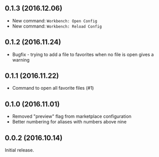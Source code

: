 ## 0.1.3 (2016.12.06)

* New command: `Workbench: Open Config`
* New command: `Workbench: Reload Config`

## 0.1.2 (2016.11.24)

* Bugfix - trying to add a file to favorites when no file is open gives a warning

## 0.1.1 (2016.11.22)

* Command to open all favorite files (#1)

## 0.1.0 (2016.11.01)

* Removed "preview" flag from marketplace configuration
* Better numbering for aliases with numbers above nine

## 0.0.2 (2016.10.14)

Initial release.
